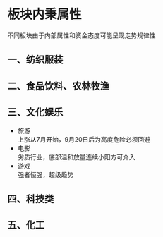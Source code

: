 # 板块内秉属性  

不同板块由于内部属性和资金态度可能呈现走势规律性  

## 一、纺织服装  

## 二、食品饮料、农林牧渔  

## 三、文化娱乐  

* 旅游  
上涨从7月开始，9月20日后为高度危险必须回避  
* 电影  
劣质行业，底部温和放量连续小阳方可介入  
* 游戏  
强者恒强，超级趋势  
    
## 四、科技类  

## 五、化工  

